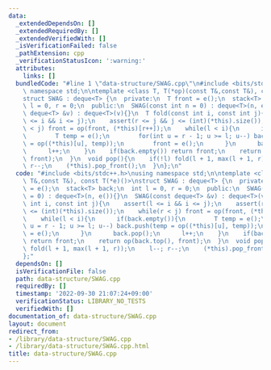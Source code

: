 ```yaml
---
data:
  _extendedDependsOn: []
  _extendedRequiredBy: []
  _extendedVerifiedWith: []
  _isVerificationFailed: false
  _pathExtension: cpp
  _verificationStatusIcon: ':warning:'
  attributes:
    links: []
  bundledCode: "#line 1 \"data-structure/SWAG.cpp\"\n#include <bits/stdc++.h>\nusing\
    \ namespace std;\n\ntemplate <class T, T(*op)(const T&,const T&), const T(*e)()>\n\
    struct SWAG : deque<T> {\n  private:\n  T front = e();\n  stack<T> back;\n  int\
    \ l = 0, r = 0;\n  public:\n  SWAG(const int n = 0) : deque<T>(n, e()){}\n  SWAG(const\
    \ deque<T> &v) : deque<T>(v){}\n  T fold(const int i, const int j){\n    assert(l\
    \ <= i && i <= j);\n    assert(r <= j && j <= (int)(*this).size());\n    while(r\
    \ < j) front = op(front, (*this)[r++]);\n    while(l < i){\n      if(back.empty()){\n\
    \        T temp = e();\n        for(int u = r - 1; u >= l; u--) back.push(temp\
    \ = op((*this)[u], temp));\n        front = e();\n      }\n      back.pop();\n\
    \      l++;\n    }\n    if(back.empty()) return front;\n    return op(back.top(),\
    \ front);\n  }\n  void pop(){\n    if(!l) fold(l + 1, max(l + 1, r));\n    l--;\
    \ r--;\n    (*this).pop_front();\n  }\n};\n"
  code: "#include <bits/stdc++.h>\nusing namespace std;\n\ntemplate <class T, T(*op)(const\
    \ T&,const T&), const T(*e)()>\nstruct SWAG : deque<T> {\n  private:\n  T front\
    \ = e();\n  stack<T> back;\n  int l = 0, r = 0;\n  public:\n  SWAG(const int n\
    \ = 0) : deque<T>(n, e()){}\n  SWAG(const deque<T> &v) : deque<T>(v){}\n  T fold(const\
    \ int i, const int j){\n    assert(l <= i && i <= j);\n    assert(r <= j && j\
    \ <= (int)(*this).size());\n    while(r < j) front = op(front, (*this)[r++]);\n\
    \    while(l < i){\n      if(back.empty()){\n        T temp = e();\n        for(int\
    \ u = r - 1; u >= l; u--) back.push(temp = op((*this)[u], temp));\n        front\
    \ = e();\n      }\n      back.pop();\n      l++;\n    }\n    if(back.empty())\
    \ return front;\n    return op(back.top(), front);\n  }\n  void pop(){\n    if(!l)\
    \ fold(l + 1, max(l + 1, r));\n    l--; r--;\n    (*this).pop_front();\n  }\n\
    };"
  dependsOn: []
  isVerificationFile: false
  path: data-structure/SWAG.cpp
  requiredBy: []
  timestamp: '2022-09-30 21:07:24+09:00'
  verificationStatus: LIBRARY_NO_TESTS
  verifiedWith: []
documentation_of: data-structure/SWAG.cpp
layout: document
redirect_from:
- /library/data-structure/SWAG.cpp
- /library/data-structure/SWAG.cpp.html
title: data-structure/SWAG.cpp
---
```

